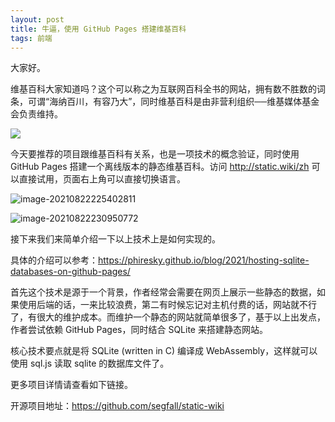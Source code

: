 ```yaml
---
layout: post
title: 牛逼，使用 GitHub Pages 搭建维基百科
tags: 前端
---
```


大家好。

维基百科大家知道吗？这个可以称之为互联网百科全书的网站，拥有数不胜数的词条，可谓“海纳百川，有容乃大”，同时维基百科是由非营利组织──维基媒体基金会负责维持。

![](https://7465-test-3c9b5e-books-1301492295.tcb.qcloud.la/images/compress_wiki.demo.png)

今天要推荐的项目跟维基百科有关系，也是一项技术的概念验证，同时使用 GitHub Pages 搭建一个离线版本的静态维基百科。访问 http://static.wiki/zh 可以直接试用，页面右上角可以直接切换语言。

![image-20210822225402811](https://7465-test-3c9b5e-books-1301492295.tcb.qcloud.la/images/compress_image-20210822225402811.png)

![image-20210822230950772](https://7465-test-3c9b5e-books-1301492295.tcb.qcloud.la/images/compress_image-20210822230950772.png)

接下来我们来简单介绍一下以上技术上是如何实现的。

具体的介绍可以参考：https://phiresky.github.io/blog/2021/hosting-sqlite-databases-on-github-pages/

首先这个技术是源于一个背景，作者经常会需要在网页上展示一些静态的数据，如果使用后端的话，一来比较浪费，第二有时候忘记对主机付费的话，网站就不行了，有很大的维护成本。而维护一个静态的网站就简单很多了，基于以上出发点，作者尝试依赖 GitHub Pages，同时结合 SQLite 来搭建静态网站。

核心技术要点就是将 SQLite (written in C) 编译成 WebAssembly，这样就可以使用 sql.js 读取 sqlite 的数据库文件了。

更多项目详情请查看如下链接。

开源项目地址：https://github.com/segfall/static-wiki
